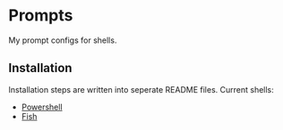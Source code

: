 # Prompts
My prompt configs for shells.

## Installation

Installation steps are written into seperate README files.
Current shells:
* [Powershell](pwsh)
* [Fish](fish)
